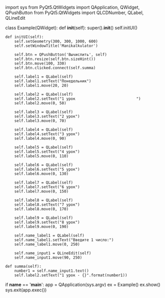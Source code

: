 import sys
from PyQt5.QtWidgets import QApplication, QWidget, QPushButton
from PyQt5.QtWidgets import QLCDNumber, QLabel, QLineEdit


class Example(QWidget):
    def __init__(self):
        super().__init__()
        self.initUI()

    def initUI(self):
        self.setGeometry(300, 300, 1000, 600)
        self.setWindowTitle('Manikalkulator')

        self.btn = QPushButton('Вычислить', self)
        self.btn.resize(self.btn.sizeHint())
        self.btn.move(100, 330)
        self.btn.clicked.connect(self.summa)

        self.label1 = QLabel(self)
        self.label1.setText("Понедельник")
        self.label1.move(20, 20)

        self.label2 = QLabel(self)
        self.label2.setText("1 урок                           ")
        self.label2.move(0, 50)

        self.label3 = QLabel(self)
        self.label3.setText("2 урок")
        self.label3.move(0, 70)

        self.label4 = QLabel(self)
        self.label4.setText("3 урок")
        self.label4.move(0, 90)

        self.label5 = QLabel(self)
        self.label5.setText("4 урок")
        self.label5.move(0, 110)

        self.label6 = QLabel(self)
        self.label6.setText("5 урок")
        self.label6.move(0, 130)

        self.label7 = QLabel(self)
        self.label7.setText("6 урок")
        self.label7.move(0, 150)

        self.label8 = QLabel(self)
        self.label8.setText("7 урок")
        self.label8.move(0, 170)

        self.label9 = QLabel(self)
        self.label9.setText("8 урок")
        self.label9.move(0, 190)

        self.name_label1 = QLabel(self)
        self.name_label1.setText("Введите 1 число:")
        self.name_label1.move(0, 250)

        self.name_input1 = QLineEdit(self)
        self.name_input1.move(90, 250)

    def summa(self):
        number1 = self.name_input1.text()
        self.label2.setText("1 урок - {}".format(number1))


if __name__ == '__main__':
    app = QApplication(sys.argv)
    ex = Example()
    ex.show()
    sys.exit(app.exec())
